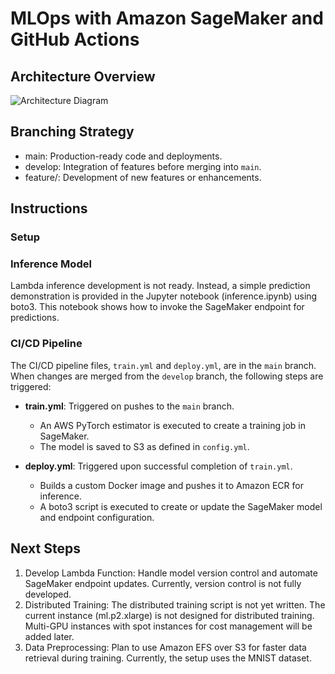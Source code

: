 # MLOps with Amazon SageMaker and GitHub Actions

## Architecture Overview

![Architecture Diagram](images/architecture-diagram.png)

## Branching Strategy

- main: Production-ready code and deployments.
- develop: Integration of features before merging into `main`.
- feature/: Development of new features or enhancements.

## Instructions

### Setup

### Inference Model

Lambda inference development is not ready. Instead, a simple prediction demonstration is provided in the Jupyter notebook (inference.ipynb) using boto3. This notebook shows how to invoke the SageMaker endpoint for predictions.

### CI/CD Pipeline

The CI/CD pipeline files, `train.yml` and `deploy.yml`, are in the `main` branch. When changes are merged from the `develop` branch, the following steps are triggered:

- **train.yml**: Triggered on pushes to the `main` branch.

  - An AWS PyTorch estimator is executed to create a training job in SageMaker.
  - The model is saved to S3 as defined in `config.yml`.

- **deploy.yml**: Triggered upon successful completion of `train.yml`.
  - Builds a custom Docker image and pushes it to Amazon ECR for inference.
  - A boto3 script is executed to create or update the SageMaker model and endpoint configuration.

## Next Steps

1. Develop Lambda Function: Handle model version control and automate SageMaker endpoint updates. Currently, version control is not fully developed.
2. Distributed Training: The distributed training script is not yet written. The current instance (ml.p2.xlarge) is not designed for distributed training. Multi-GPU instances with spot instances for cost management will be added later.
3. Data Preprocessing: Plan to use Amazon EFS over S3 for faster data retrieval during training. Currently, the setup uses the MNIST dataset.
